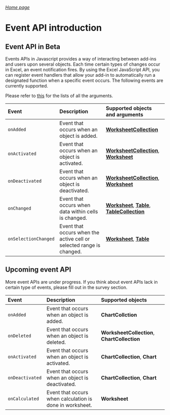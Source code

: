 _[Home page](../index.md)_



# Event API introduction

## Event API in Beta

Events APIs in Javascript provides a way of interacting between add-ins and users upon several objects. Each time certain types of changes occur in Excel, an event notification fires. By using the Excel JavaScript API, you can register event handlers that allow your add-in to automatically run a designated function when a specific event occurs. The following events are currently supported.

Please refer to [this](https://github.com/OfficeDev/office-js-docs/blob/ExcelJs_OpenSpec/Event_README.md) for the lists of all the arguments.

| Event | Description | Supported objects and arguments |
|:---------------|:-------------|:-----------|
| `onAdded` | Event that occurs when an object is added. | [**WorksheetCollection**](https://github.com/OfficeDev/office-js-docs/blob/ExcelJs_OpenSpec/reference/excel/worksheetaddedeventargs.md) |
| `onActivated` | Event that occurs when an object is activated. | [**WorksheetCollection**](https://github.com/OfficeDev/office-js-docs/blob/ExcelJs_OpenSpec/reference/excel/worksheetactivatedeventargs.md), [**Worksheet**](https://github.com/OfficeDev/office-js-docs/blob/ExcelJs_OpenSpec/reference/excel/worksheetactivatedeventargs.md) |
| `onDeactivated` | Event that occurs when an object is deactivated. | [**WorksheetCollection**](https://github.com/OfficeDev/office-js-docs/blob/ExcelJs_OpenSpec/reference/excel/worksheetdeactivatedeventargs.md), [**Worksheet**](https://github.com/OfficeDev/office-js-docs/blob/ExcelJs_OpenSpec/reference/excel/worksheetdeactivatedeventargs.md) |
| `onChanged` | Event that occurs when data within cells is changed. | [**Worksheet**](https://github.com/OfficeDev/office-js-docs/blob/ExcelJs_OpenSpec/reference/excel/worksheetchangedeventargs.md), [**Table**](https://github.com/OfficeDev/office-js-docs/blob/ExcelJs_OpenSpec/reference/excel/tablechangedeventargs.md), [**TableCollection**](https://github.com/OfficeDev/office-js-docs/blob/ExcelJs_OpenSpec/reference/excel/tablechangedeventargs.md) |
| `onSelectionChanged` | Event that occurs when the active cell or selected range is changed. | [**Worksheet**](https://github.com/OfficeDev/office-js-docs/blob/ExcelJs_OpenSpec/reference/excel/worksheetselectionchangedeventargs.md), [**Table**](https://github.com/OfficeDev/office-js-docs/blob/ExcelJs_OpenSpec/reference/excel/tableselectionchangedeventargs.md) |

## Upcoming event API

More event APIs are under progress. If you think about event APIs lack in certain type of events, please fill out in the survey section.

| Event | Description | Supported objects |
|:---------------|:-------------|:-----------|
| `onAdded` | Event that occurs when an object is added. | **ChartCollction** |
| `onDeleted` | Event that occurs when an object is deleted. | **WorksheetCollection**, **ChartCollection** |
| `onActivated` | Event that occurs when an object is activated. | **ChartCollection**, **Chart** |
| `onDeactivated` | Event that occurs when an object is deactivated. | **ChartCollection**, **Chart** |
| `onCalculated` | Event that occurs when calculation is done in worksheet. | **Worksheet** |
